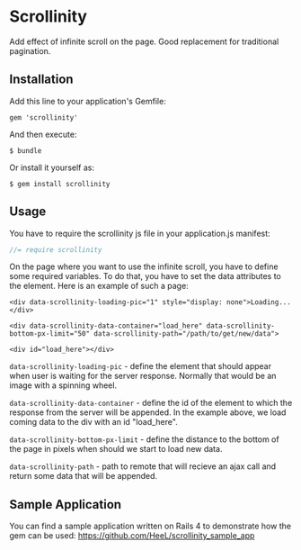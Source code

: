 # Scrollinity

Add effect of infinite scroll on the page. Good replacement for traditional pagination.

## Installation

Add this line to your application's Gemfile:

    gem 'scrollinity'

And then execute:

    $ bundle

Or install it yourself as:

    $ gem install scrollinity

## Usage

You have to require the scrollinity js file in your application.js manifest:

```javascript
//= require scrollinity
```

On the page where you want to use the infinite scroll, you have to define some required variables. To do that, you have to set the data attributes to the element. Here is an example of such a page:

```
<div data-scrollinity-loading-pic="1" style="display: none">Loading...</div>

<div data-scrollinity-data-container="load_here" data-scrollinity-bottom-px-limit="50" data-scrollinity-path="/path/to/get/new/data"> 

<div id="load_here"></div>
```

`data-scrollinity-loading-pic` - define the element that should appear when user is waiting for the server response. Normally that would be an image with a spinning wheel. 

`data-scrollinity-data-container` - define the id of the element to which the response from the server will be appended. In the example above, we load coming data to the div with an id "load_here".

`data-scrollinity-bottom-px-limit` - define the distance to the bottom of the page in pixels when should we start to load new data.

`data-scrollinity-path` - path to remote that will recieve an ajax call and return some data that will be appended.


## Sample Application

You can find a sample application written on Rails 4 to demonstrate how the gem can be used: https://github.com/HeeL/scrollinity_sample_app
